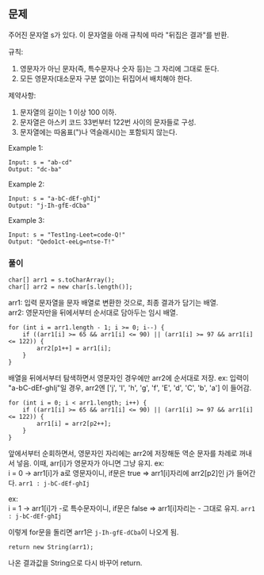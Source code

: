 ## 문제
주어진 문자열 s가 있다. 이 문자열을 아래 규칙에 따라 "뒤집은 결과"를 반환.<br>

규칙:<br>
1. 영문자가 아닌 문자(즉, 특수문자나 숫자 등)는 그 자리에 그대로 둔다.
2. 모든 영문자(대소문자 구분 없이)는 뒤집어서 배치해야 한다.

제약사항: <br>
1. 문자열의 길이는 1 이상 100 이하.
2. 문자열은 아스키 코드 33번부터 122번 사이의 문자들로 구성.
3. 문자열에는 따옴표(")나 역슬래시(\)는 포함되지 않는다.

Example 1:
```
Input: s = "ab-cd"
Output: "dc-ba"
```
Example 2:
```
Input: s = "a-bC-dEf-ghIj"
Output: "j-Ih-gfE-dCba"
```
Example 3:
```
Input: s = "Test1ng-Leet=code-Q!"
Output: "Qedo1ct-eeLg=ntse-T!"
```

### 풀이
```
char[] arr1 = s.toCharArray();
char[] arr2 = new char[s.length()];
```
arr1: 입력 문자열을 문자 배열로 변환한 것으로, 최종 결과가 담기는 배열.<br>
arr2: 영문자만을 뒤에서부터 순서대로 담아두는 임시 배열.

```
for (int i = arr1.length - 1; i >= 0; i--) {
    if ((arr1[i] >= 65 && arr1[i] <= 90) || (arr1[i] >= 97 && arr1[i] <= 122)) {
        arr2[p1++] = arr1[i];
    }
}
```
배열을 뒤에서부터 탐색하면서 영문자인 경우에만 arr2에 순서대로 저장.
ex: 입력이 "a-bC-dEf-ghIj"일 경우, arr2엔 ['j', 'I', 'h', 'g', 'f', 'E', 'd', 'C', 'b', 'a'] 이 들어감.<br>
```
for (int i = 0; i < arr1.length; i++) {
    if ((arr1[i] >= 65 && arr1[i] <= 90) || (arr1[i] >= 97 && arr1[i] <= 122)) { 
        arr1[i] = arr2[p2++];
    }
}
```
앞에서부터 순회하면서, 영문자인 자리에는 arr2에 저장해둔 역순 문자를 차례로 꺼내서 넣음. 이때, arr[i]가 영문자가 아니면 그냥 유지.
ex:<br> 
i = 0 -> arr1[i]가 a로 영문자이니, if문은 true => arr1[i]자리에 arr2[p2]인 j가 들어간다.  `arr1 : j-bC-dEf-ghIj`  <br>

ex:<br>
i = 1 -> arr1[i]가 -로 특수문자이니, if문은 false => arr1[i]자리는 - 그대로 유지.   `arr1 : j-bC-dEf-ghIj`<br>

이렇게 for문을 돌리면 arr1은 `j-Ih-gfE-dCba`이 나오게 됨.

```
return new String(arr1);
```
나온 결과값을 String으로 다시 바꾸어 return.